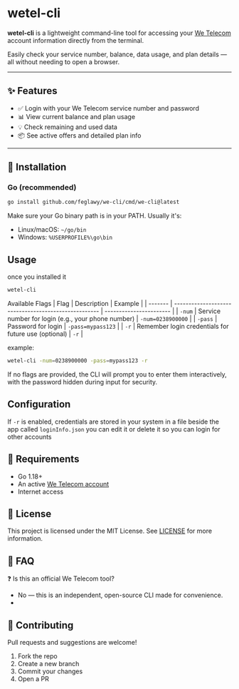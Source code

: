 # wetel-cli

**wetel-cli** is a lightweight command-line tool for accessing your [We Telecom](https://te.eg/) account information directly from the terminal.

Easily check your service number, balance, data usage, and plan details — all without needing to open a browser.

---

## ✨ Features

- ✅ Login with your We Telecom service number and password
- 📊 View current balance and plan usage
- 💡 Check remaining and used data
- 📦 See active offers and detailed plan info

---

## 🚀 Installation

### Go (recommended)

```bash
go install github.com/feglawy/we-cli/cmd/we-cli@latest
```

Make sure your Go binary path is in your PATH. Usually it's:
- Linux/macOS: `~/go/bin`
- Windows: `%USERPROFILE%\go\bin`

##  Usage
once you installed it
```bash
wetel-cli
```
Available Flags
| Flag    | Description                                          | Example                 |
| ------- | ---------------------------------------------------- | ----------------------- |
| `-num`  | Service number for login (e.g., your phone number)   | `-num=0238900000`       |
| `-pass` | Password for login                                   | `-pass=mypass123` |
| `-r`    | Remember login credentials for future use (optional) | `-r`                    |

example:
```bash
wetel-cli -num=0238900000 -pass=mypass123 -r
```
If no flags are provided, the CLI will prompt you to enter them interactively, with the password hidden during input for security.

## Configuration
If `-r` is enabled, credentials are stored in your system in a file beside the app called `loginInfo.json`
you can edit it or delete it so you can login for other accounts

## 🧰 Requirements

- Go 1.18+
- An active [We Telecom account](https://my.te.eg/echannel/#/login)
- Internet access

## 🧾 License

This project is licensed under the MIT License. See [LICENSE](./LICENSE) for more information.

## 🙋 FAQ
❓ Is this an official We Telecom tool?
- No — this is an independent, open-source CLI made for convenience.
- 
## 🤝 Contributing

Pull requests and suggestions are welcome!
1. Fork the repo
2. Create a new branch
3. Commit your changes
4. Open a PR